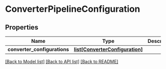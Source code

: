 # ConverterPipelineConfiguration

## Properties
Name | Type | Description | Notes
------------ | ------------- | ------------- | -------------
**converter_configurations** | [**list[ConverterConfiguration]**](ConverterConfiguration.md) |  | [optional] 

[[Back to Model list]](../README.md#documentation-for-models) [[Back to API list]](../README.md#documentation-for-api-endpoints) [[Back to README]](../README.md)


